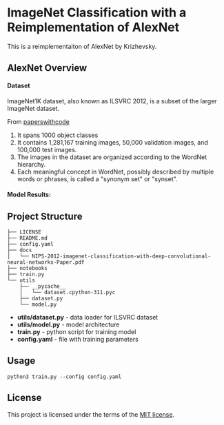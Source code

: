 # ImageNet Classification with a Reimplementation of AlexNet

This is a reimplementaiton of AlexNet by Krizhevsky.

## AlexNet Overview 

#### Dataset
ImageNet1K dataset, also known as ILSVRC 2012, is a subset of the larger ImageNet dataset.

From [paperswithcode](https://paperswithcode.com/dataset/imagenet-1k-1)

1. It spans 1000 object classes
2. It contains 1,281,167 training images, 50,000 validation images, and 100,000 test images. 
3. The images in the dataset are organized according to the WordNet hierarchy.
4. Each meaningful concept in WordNet, possibly described by multiple words or phrases, is called a "synonym set" or "synset".

#### Model Results:

## Project Structure
```
├── LICENSE
├── README.md
├── config.yaml
├── docs
│   └── NIPS-2012-imagenet-classification-with-deep-convolutional-neural-networks-Paper.pdf
├── notebooks
├── train.py
└── utils
    ├── __pycache__
    │   └── dataset.cpython-311.pyc
    ├── dataset.py
    └── model.py
```

- **utils/dataset.py** - data loader for ILSVRC dataset
- **utils/model.py** - model architecture
- **train.py** - python script for training model
- **config.yaml** - file with training parameters

## Usage
```
python3 train.py --config config.yaml
```

## License
This project is licensed under the terms of the [MIT license](https://choosealicense.com/licenses/mit/). 
